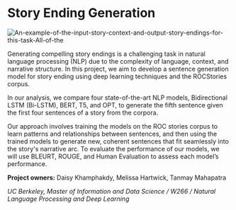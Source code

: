 # Story Ending Generation

![An-example-of-the-input-story-context-and-output-story-endings-for-this-task-All-of-the](https://github.com/dkham/dkham/assets/72950291/b4b0703e-e342-4ea0-b02d-2118caa3eb84)

Generating compelling story endings is a challenging task in natural language processing (NLP) due to the complexity of language, context, and narrative structure. In this project, we aim to develop a sentence generation model for story ending using deep learning techniques and the ROCStories corpus. 
 
In our analysis, we compare four state-of-the-art NLP models, Bidirectional LSTM (Bi-LSTM), BERT, T5, and OPT, to generate the fifth sentence given the first four sentences of a story from the corpora.
 
Our approach involves training the models on the ROC stories corpus to learn patterns and relationships between sentences, and then using the trained models to generate new, coherent sentences that fit seamlessly into the story's narrative arc. To evaluate the performance of our models, we will use BLEURT, ROUGE, and Human Evaluation to assess each model’s performance. 

**Project owners:** Daisy Khamphakdy, Melissa Hartwick, Tanmay Mahapatra

*UC Berkeley, Master of Information and Data Science / W266 / Natural Language Processing and Deep Learning*

